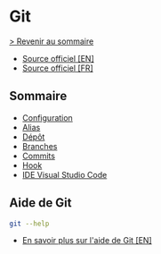 # Git

[> Revenir au sommaire](./../../README.md)

- [Source officiel [EN]](https://git-scm.com/)
- [Source officiel [FR]](https://git-scm.com/book/fr/v2)

## Sommaire

- [Configuration](git_config.md)
- [Alias](git_alias.md)
- [Dépôt](git_depot.md)
- [Branches](git_branches.md)
- [Commits](git_commits.md)
- [Hook](git_hooks.md)
- [IDE Visual Studio Code](git_vscode.md)

## Aide de Git

```bash
git --help
```

- [En savoir plus sur l'aide de Git [EN]](https://git-scm.com/docs/git-help/)
